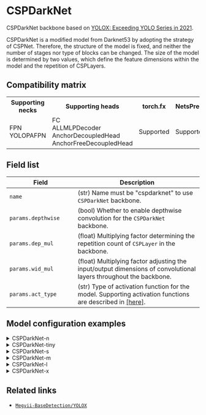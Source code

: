 # CSPDarkNet

CSPDarkNet backbone based on [YOLOX: Exceeding YOLO Series in 2021](https://arxiv.org/abs/2107.08430).

CSPDarkNet is a modified model from Darknet53 by adopting the strategy of CSPNet. Therefore, the structure of the model is fixed, and neither the number of stages nor type of blocks can be changed. The size of the model is determined by two values, which define the feature dimensions within the model and the repetition of CSPLayers.

## Compatibility matrix

<table>
  <tr>
    <th>Supporting necks</th>
    <th>Supporting heads</th>
    <th>torch.fx</th>
    <th>NetsPresso</th>
  </tr>
  <tr>
    <td>
      FPN<br />
      YOLOPAFPN
    </td>
    <td>
      FC<br />
      ALLMLPDecoder<br />
      AnchorDecoupledHead<br />
      AnchorFreeDecoupledHead
    </td>
    <td>Supported</td>
    <td>Supported</td>
  </tr>
</table>

## Field list

| Field <img width=200/> | Description |
|---|---|
|`name` | (str) Name must be "cspdarknet" to use `CSPDarkNet` backbone. |
| `params.depthwise`| (bool) Whether to enable depthwise convolution for the `CSPDarkNet` backbone. |
| `params.dep_mul` | (float) Multiplying factor determining the repetition count of `CSPLayer` in the backbone. |
| `params.wid_mul` | (float) Multiplying factor adjusting the input/output dimensions of convolutional layers throughout the backbone. |
| `params.act_type` | (str) Type of activation function for the model. Supporting activation functions are described in [[here]](../../components/model/activations.md). |

## Model configuration examples
<details>
  <summary>CSPDarkNet-n</summary>
  
  ```yaml
  model:
    architecture:
      backbone:
        name: cspdarknet
        params:
          depthwise: True
          dep_mul: &dep_mul 0.33
          wid_mul: 0.25
          act_type: &act_type "silu"
        stage_params: ~
  ```
</details>

<details>
  <summary>CSPDarkNet-tiny</summary>
  
  ```yaml
  model:
    architecture:
      backbone:
        name: cspdarknet
        params:
          depthwise: False
          dep_mul: &dep_mul 0.33
          wid_mul: 0.375
          act_type: &act_type "silu"
        stage_params: ~
  ```
</details>


<details>
  <summary>CSPDarkNet-s</summary>
  
  ```yaml
  model:
    architecture:
      backbone:
        name: cspdarknet
        params:
          depthwise: False
          dep_mul: &dep_mul 0.33
          wid_mul: 0.5
          act_type: &act_type "silu"
        stage_params: ~
  ```
</details>

<details>
  <summary>CSPDarkNet-m</summary>
  
  ```yaml
  model:
    architecture:
      backbone:
        name: cspdarknet
        params:
          depthwise: False
          dep_mul: &dep_mul 0.67
          wid_mul: 0.75
          act_type: &act_type "silu"
        stage_params: ~
  ```
</details>

<details>
  <summary>CSPDarkNet-l</summary>
  
  ```yaml
  model:
    architecture:
      backbone:
        name: cspdarknet
        params:
          depthwise: False
          dep_mul: &dep_mul 1.0
          wid_mul: 1.0
          act_type: &act_type "silu"
        stage_params: ~
  ```
</details>

<details>
  <summary>CSPDarkNet-x</summary>
  
  ```yaml
  model:
    architecture:
      backbone:
        name: cspdarknet
        params:
          depthwise: False
          dep_mul: &dep_mul 1.33
          wid_mul: 1.25
          act_type: &act_type "silu"
        stage_params: ~
  ```
</details>

## Related links
- [`Megvii-BaseDetection/YOLOX`](https://github.com/Megvii-BaseDetection/YOLOX)